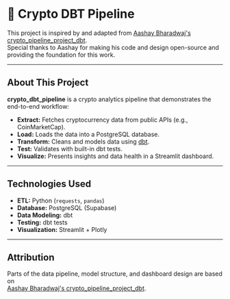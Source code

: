 # 🚀 Crypto DBT Pipeline

This project is inspired by and adapted from [Aashay Bharadwaj's crypto_pipeline_project_dbt](https://github.com/AashayBharadwaj/crypto_pipeline_project_dbt).  
Special thanks to Aashay for making his code and design open-source and providing the foundation for this work.

---

## About This Project

**crypto_dbt_pipeline** is a crypto analytics pipeline that demonstrates the end-to-end workflow:
- **Extract:** Fetches cryptocurrency data from public APIs (e.g., CoinMarketCap).
- **Load:** Loads the data into a PostgreSQL database.
- **Transform:** Cleans and models data using [dbt](https://www.getdbt.com/).
- **Test:** Validates with built-in dbt tests.
- **Visualize:** Presents insights and data health in a Streamlit dashboard.

---

## Technologies Used

- **ETL:** Python (`requests`, `pandas`)
- **Database:** PostgreSQL (Supabase)
- **Data Modeling:** dbt
- **Testing:** dbt tests
- **Visualization:** Streamlit + Plotly

---

## Attribution

Parts of the data pipeline, model structure, and dashboard design are based on  
[Aashay Bharadwaj's crypto_pipeline_project_dbt](https://github.com/AashayBharadwaj/crypto_pipeline_project_dbt).

